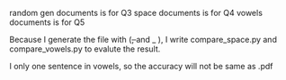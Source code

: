 random gen documents is for Q3
space documents is for Q4
vowels documents is for Q5

Because I generate the file with (<s>, </s> and _ ), I write compare_space.py and compare_vowels.py to evalute the result.

I only one sentence in vowels, so the accuracy will not be same as .pdf
